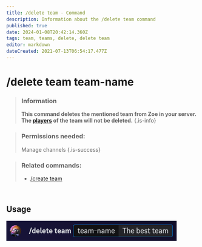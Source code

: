 ```yaml
---
title: /delete team - Command
description: Information about the /delete team command
published: true
date: 2024-01-08T20:42:14.360Z
tags: team, teams, delete, delete team
editor: markdown
dateCreated: 2021-07-13T06:54:17.477Z
---
```


# /delete team team-name

>### Information
>**This command deletes the mentioned team from Zoe in your server. The [players](/en/terms/player) of the team will not be deleted.**
>{.is-info}

>### Permissions needed: 
>Manage channels
>{.is-success}

>### Related commands:
>-   [/create team](/en/commands/create/team/)

<br>

## Usage

![en_delete_team.png](/en_/en_delete_team.png)